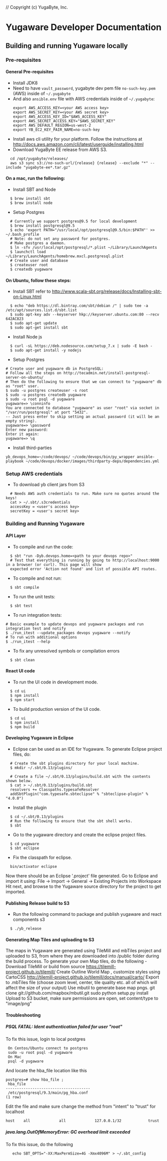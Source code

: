// Copyright (c) YugaByte, Inc.

# Yugaware Developer Documentation

## Building and running Yugaware locally

### Pre-requisites

#### General Pre-requisites

* Install JDK8
* Need to have `vault_password`, yugabyte dev pem file `no-such-key.pem` (AWS) inside of `~/.yugabyte`
* And also `ansible.env` file with AWS credentials inside of `~/.yugabyte`:
  ```
  export AWS_ACCESS_KEY=<your AWS access key>
  export AWS_SECRET_KEY=<your AWS secret key>
  export AWS_ACCESS_KEY_ID="$AWS_ACCESS_KEY"
  export AWS_SECRET_ACCESS_KEY="$AWS_SECRET_KEY"
  export AWS_DEFAULT_REGION=us-west-2
  export YB_EC2_KEY_PAIR_NAME=no-such-key
  ```
* Install aws cli utility for your platform. Follow the instructions at http://docs.aws.amazon.com/cli/latest/userguide/installing.html
* Download YugaByte EE release from AWS S3.
```
  cd /opt/yugabyte/releases/
  aws s3 sync s3://no-such-url/{release} {release} --exclude "*" --include "yugabyte-ee*.tar.gz"
```

#### On a mac, run the following:
* Install SBT and Node
```
  $ brew install sbt
  $ brew install node
```
* Setup Postgres
```
  # Currently we support postgres@9.5 for local development
  $ brew install postgresql@9.5
  $ echo 'export PATH="/usr/local/opt/postgresql@9.5/bin:$PATH"' >> ~/.bash_profile
  # Note: do not set any password for postgres.
  # Make postgres a daemon.
  $ ln -sfv /usr/local/opt/postgresql/*.plist ~/Library/LaunchAgents
  $ launchctl load ~/Library/LaunchAgents/homebrew.mxcl.postgresql.plist
  # Create user and database
  $ createuser root
  $ createdb yugaware
```
#### On Ubuntu, follow these steps:
* Install SBT refer to http://www.scala-sbt.org/release/docs/Installing-sbt-on-Linux.html
```
  $ echo "deb https://dl.bintray.com/sbt/debian /" | sudo tee -a /etc/apt/sources.list.d/sbt.list
  $ sudo apt-key adv --keyserver hkp://keyserver.ubuntu.com:80 --recv 642AC823
  $ sudo apt-get update
  $ sudo apt-get install sbt
```
* Install Node js
```
  $ curl -sL https://deb.nodesource.com/setup_7.x | sudo -E bash -
  $ sudo apt-get install -y nodejs
```
* Setup Postgres
```
# Create user and yugaware db in PostgreSQL:
# Follow all the steps on http://tecadmin.net/install-postgresql-server-on-ubuntu/
# Then do the following to ensure that we can connect to "yugaware" db as "root" user.
$ sudo -u postgres createuser -s root
$ sudo -u postgres createdb yugaware
$ sudo -u root psql -d yugaware
yugaware=> \conninfo
You are connected to database "yugaware" as user "root" via socket in "/var/run/postgresql" at port "5432".
-- Just press enter to skip setting an actual password (it will be an empty string).
yugaware=> \password
Enter new password:
Enter it again:
yugaware=> \q
```

* Install third-parties
```
yb_devops_home=~/code/devops/ ~/code/devops/bin/py_wrapper ansible-playbook ~/code/devops/docker/images/thirdparty-deps/dependencies.yml
```

### Setup AWS credentials

*  To download yb client jars from S3
```
  # Needs AWS auth credentials to run. Make sure no quotes around the keys!
  cat > ~/.sbt/.s3credentials
  accessKey = <user's access key>
  secretKey = <user's secret key>
```

### Building and Running Yugaware

#### API Layer

* To compile and run the code:
```
  $ sbt "run -Dyb.devops.home=<path to your devops repo>"
  # Test that everything is running by going to http://localhost:9000 in a browser (or curl). This page will show 
  expected error 'Action not found' and list of possible API routes.
```

* To compile and not run:
```
  $ sbt compile
```

* To run the unit tests:
```
  $ sbt test
```

* To run integration tests:
```
# Basic example to update devops and yugaware packages and run integration test and notify
$ ./run_itest --update_packages devops yugaware --notify
# To run with additional options
$ ./run_itest --help
```

* To fix any unresolved symbols or compilation errors
```
  $ sbt clean
```

#### React UI code
* To run the UI code in development mode.

```
  $ cd ui
  $ npm install
  $ npm start
```

* To build production version of the UI code.
```
  $ cd ui
  $ npm install
  $ npm build
```

#### Developing Yugaware in Eclipse

* Eclipse can be used as an IDE for Yugaware. To generate Eclipse project files, do:

```
  # Create the sbt plugins directory for your local machine.
  $ mkdir ~/.sbt/0.13/plugins/

  # Create a file ~/.sbt/0.13/plugins/build.sbt with the contents shown below.
  $ cat > ~/.sbt/0.13/plugins/build.sbt
  resolvers += Classpaths.typesafeResolver
  addSbtPlugin("com.typesafe.sbteclipse" % "sbteclipse-plugin" % "4.0.0")
```

* Install the plugin
```
  $ cd ~/.sbt/0.13/plugins
  # Run the following to ensure that the sbt shell works.
  $ sbt
```
* Go to the yugaware directory and create the eclipse project files.
```
  $ cd yugaware
  $ sbt eclipse
```
* Fix the classpath for eclipse.
```
  bin/activator eclipse
```

Now there should be an Eclipse '.project' file generated. Go to Eclipse and import it using:
File -> Import -> General -> Existing Projects into Workspace
Hit next, and browse to the Yugaware source directory for the project to get imported.


#### Publishing Release build to S3
* Run the following command to package and publish yugaware and react components s3
```
  $ ./yb_release
```


#### Generating Map Tiles and uploading to S3
The maps in Yugaware are generated using TileMill and mbTiles project and uploaded to S3,
from where they are downloaded into /public folder during the build process.
To generate your own Map tiles, do the following -
Download TileMill or build from source https://tilemill-project.github.io/tilemill/
Create Outline World Map , customize styles using CartoCSS http://tilemill-project.github.io/tilemill/docs/manual/carto/
Export to .mbTiles file (choose zoom level, center, tile quality etc. all of which will affect the size of your output)
Use mbutil to generate base map pngs.
git clone git://github.com/mapbox/mbutil.git
sudo python setup.py install
Upload to S3 bucket, make sure permissions are open, set content/type to "image/png"

#### Troubleshooting 
##### PSQL FATAL: Ident authentication failed for user "root"
 To fix this issue, login to local postgres 
 ```
  On Centos/Ubuntu connect to postgres
  sudo -u root psql -d yugaware
  On Mac
  psql -d yugaware
 ```
 And locate the hba_file location like this
 ```
 postgres=# show hba_file ;
  hba_file
 --------------------------------------
  /etc/postgresql/9.3/main/pg_hba.conf
 (1 row)
 ```
 Edit the file and make sure change the method from "intent" to "trust" for localhost
 ```
 host    all             all             127.0.0.1/32            trust
 ```

##### java.lang.OutOfMemoryError: GC overhead limit exceeded
 To fix this issue, do the following
 ```
    echo SBT_OPTS="-XX:MaxPermSize=4G -Xmx4096M" > ~/.sbt_config
 ```
